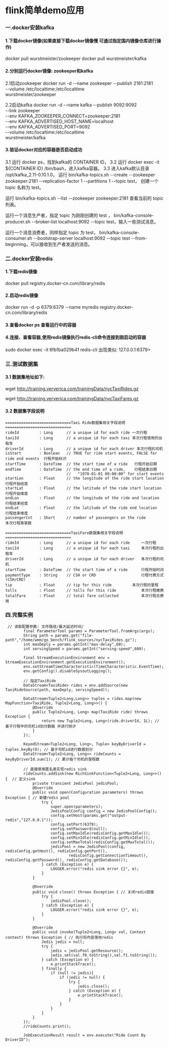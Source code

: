 # flink简单demo应用
### 一.docker安装kafka
#### 1.下载docker镜像(如果直接下载docker镜像慢 可通过指定国内镜像仓库进行操作)
docker pull wurstmeister/zookeeper
docker pull wurstmeister/kafka

#### 2.分别运行docker镜像: zookeeper和kafka
2.1启动zookeeper
docker run -d --name zookeeper --publish 2181:2181 \
--volume /etc/localtime:/etc/localtime \
 wurstmeister/zookeeper

2.2启动kafka
docker run -d --name kafka --publish 9092:9092 \
--link zookeeper \
--env KAFKA_ZOOKEEPER_CONNECT=zookeeper:2181 \
--env KAFKA_ADVERTISED_HOST_NAME=localhost \
--env KAFKA_ADVERTISED_PORT=9092 \
--volume /etc/localtime:/etc/localtime \
wurstmeister/kafka

#### 3.验证docker对应的容器是否启动成功
3.1 运行 docker ps，找到kafka的 CONTAINER ID，
3.2 运行 docker exec -it ${CONTAINER ID} /bin/bash，进入kafka容器。
3.3 进入kafka默认目录 /opt/kafka_2.11-0.10.1.0，
运行 bin/kafka-topics.sh --create --zookeeper zookeeper:2181 --replication-factor 1 --partitions 1 --topic test，
    创建一个 topic 名称为 test。

运行 bin/kafka-topics.sh --list --zookeeper zookeeper:2181 查看当前的 topic 列表。

运行一个消息生产者，指定 topic 为刚刚创建的 test ， 
     bin/kafka-console-producer.sh --broker-list localhost:9092 --topic test，输入一些测试消息。

运行一个消息消费者，同样指定 topic 为 test， 
    bin/kafka-console-consumer.sh --bootstrap-server localhost:9092 --topic test --from-beginning，可以接收到生产者发送的消息。
         
### 二.docker安装redis
#### 1.下载redis镜像
docker pull registry.docker-cn.com/library/redis
#### 2.启动redis镜像
docker run -d -p 6379:6379 --name myredis registry.docker-cn.com/library/redis
#### 3.查看docker ps  查看运行中的容器
#### 4.连接、查看容器,使用redis镜像执行redis-cli命令连接到刚启动的容器
sudo docker exec -it 6fb1ba029b41 redis-cli
出现类似: 127.0.0.1:6379> 

### 三.测试数据集
#### 3.1 数据集地址如下:
wget http://training.ververica.com/trainingData/nycTaxiRides.gz

wget http://training.ververica.com/trainingData/nycTaxiFares.gz
#### 3.2 数据集字段说明
```
=============================Taxi Ride数据集相关字段说明=============================
rideId         : Long      // a unique id for each ride 一次行程
taxiId         : Long      // a unique id for each taxi 本次行程使用的出租车
driverId       : Long      // a unique id for each driver 本次行程的司机
isStart        : Boolean   // TRUE for ride start events, FALSE for ride end events  行程开始标识
startTime      : DateTime  // the start time of a ride   行程开始日期
endTime        : DateTime  // the end time of a ride,    行程结束日期
                           //   "1970-01-01 00:00:00" for start events
startLon       : Float     // the longitude of the ride start location    行程开始经度
startLat       : Float     // the latitude of the ride start location     行程开始维度
endLon         : Float     // the longitude of the ride end location      行程结束经度
endLat         : Float     // the latitude of the ride end location	  行程结束维度
passengerCnt   : Short     // number of passengers on the ride		  本次行程乘客数

````
```
=============================TaxiFare数据集相关字段说明=============================
rideId         : Long      // a unique id for each ride     一次行程
taxiId         : Long      // a unique id for each taxi     本次行程的出租车
driverId       : Long      // a unique id for each driver   本次行程的司机
startTime      : DateTime  // the start time of a ride      行程开始时间
paymentType    : String    // CSH or CRD                    行程付费方式(CSH/CRD)
tip            : Float     // tip for this ride 	    本次行程的里程
tolls          : Float     // tolls for this ride           本次行程缴费
totalFare      : Float     // total fare collected          本次行程总费用
```

### 四.完整实例
```
 // 读取配置参数: 文件路径/最大延迟时间/
        final ParameterTool params = ParameterTool.fromArgs(args);
        String path = params.get("file-path","/home/wmm/go_bench/flink_sources/nycTaxiRides.gz");
        int maxDeply = params.getInt("max-delay",60);
        int servingSpeed = params.getInt("serving-speed",600);

        final StreamExecutionEnvironment env = StreamExecutionEnvironment.getExecutionEnvironment();
        env.setStreamTimeCharacteristic(TimeCharacteristic.EventTime);
        env.getConfig().disableSysoutLogging();

        // 指定TaxiRide
        DataStream<TaxiRide> rides = env.addSource(new TaxiRideSource(path, maxDeply, servingSpeed));

        DataStream<Tuple2<Long,Long>> tuples = rides.map(new MapFunction<TaxiRide, Tuple2<Long, Long>>() {
            @Override
            public Tuple2<Long, Long> map(TaxiRide ride) throws Exception {
                return new Tuple2<Long, Long>(ride.driverId, 1L); // 基于行程中的司机id划分数据 并进行统计
            }
        });

        KeyedStream<Tuple2<Long, Long>, Tuple> keyByDriverId = tuples.keyBy(0); // 基于司机id进行数据划分
        DataStream<Tuple2<Long, Long>> rideCounts = keyByDriverId.sum(1); // 累计每个司机的里程数

        // 直接使用匿名类实现redis sink
        rideCounts.addSink(new RichSinkFunction<Tuple2<Long, Long>>() {  // 定义sink
            private transient JedisPool jedisPool;
            @Override
            public void open(Configuration parameters) throws Exception { // 新建redis pool
                try {
                    super.open(parameters);
                    JedisPoolConfig config = new JedisPoolConfig();
                    config.setHost(params.get("output-redis","127.0.0.1"));
                    config.setPort(6379);
                    config.setPassword(null);
                    config.setMaxIdle(redisConfig.getMaxIdle());
                    config.setMinIdle(redisConfig.getMinIdle());
                    config.setMaxTotal(redisConfig.getMaxTotal());
                    jedisPool = new JedisPool(config, redisConfig.getHost(), redisConfig.getPort(),
                            redisConfig.getConnectionTimeout(), redisConfig.getPassword(), redisConfig.getDatabase());
                } catch (Exception e) {
                    LOGGER.error("redis sink error {}", e);
                }
            }

            @Override
            public void close() throws Exception { // 关闭redis链接
                try {
                    jedisPool.close();
                } catch (Exception e) {
                    LOGGER.error("redis sink error {}", e);
                }
            }

            @Override
            public void invoke(Tuple2<Long, Long> val, Context context) throws Exception { // 执行将内容落地redis
                Jedis jedis = null;
                try {
                    jedis = jedisPool.getResource();
                    jedis.set(val.f0.toString(),val.f1.toString());
                } catch (Exception e) {
                    e.printStackTrace();
                } finally {
                    if (null != jedis){
                        if (jedis != null) {
                            try {
                                jedis.close();
                            } catch (Exception e) {
                                e.printStackTrace();
                            }
                        }
                    }
                }
            }
        });
        //rideCounts.print();

        JobExecutionResult result = env.execute("Ride Count By DriverID");
```
